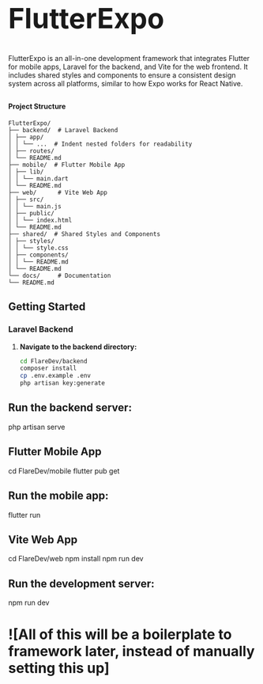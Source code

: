 # <b> <h1>FlutterExpo </b> </h1>

FlutterExpo is an all-in-one development framework that integrates Flutter for mobile apps, Laravel for the backend, and Vite for the web frontend. It includes shared styles and components to ensure a consistent design system across all platforms, similar to how Expo works for React Native.

## <h4>Project Structure </h4>


```
FlutterExpo/
├── backend/  # Laravel Backend
│ ├── app/
│ │ └── ...  # Indent nested folders for readability
│ ├── routes/
│ └── README.md
├── mobile/  # Flutter Mobile App
│ ├── lib/
│ │ └── main.dart
│ └── README.md
├── web/      # Vite Web App
│ ├── src/
│ │ └── main.js
│ ├── public/
│ │ └── index.html
│ └── README.md
├── shared/  # Shared Styles and Components
│ ├── styles/
│ │ └── style.css
│ ├── components/
│ │ └── README.md
│ └── README.md
└── docs/     # Documentation
└── README.md
```



## Getting Started

### Laravel Backend

1. **Navigate to the backend directory:**
   ```sh
   cd FlareDev/backend
   composer install
   cp .env.example .env
   php artisan key:generate
## Run the backend server:
   php artisan serve



## Flutter Mobile App
cd FlareDev/mobile
flutter pub get
## Run the mobile app:
flutter run


## Vite Web App

cd FlareDev/web
npm install
npm run dev

## Run the development server:
npm run dev


# ![All of this will be a boilerplate to framework later, instead of manually setting this up]